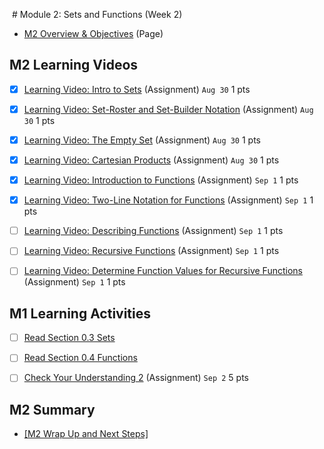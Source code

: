  # Module 2: Sets and Functions (Week 2)

-   [M2 Overview & Objectives](https://csusb.instructure.com/courses/15759/modules/items/1037412) (Page)

## M2 Learning Videos

- [x] [Learning Video: Intro to Sets](https://csusb.instructure.com/courses/15759/modules/items/1037415) (Assignment) `Aug 30` 1 pts

- [x] [Learning Video: Set-Roster and Set-Builder Notation](https://csusb.instructure.com/courses/15759/modules/items/1037416) (Assignment) `Aug 30` 1 pts

- [x] [Learning Video: The Empty Set](https://csusb.instructure.com/courses/15759/modules/items/1037417) (Assignment) `Aug 30` 1 pts

- [x] [Learning Video: Cartesian Products](https://csusb.instructure.com/courses/15759/modules/items/1037418) (Assignment) `Aug 30` 1 pts

- [x] [Learning Video: Introduction to Functions](https://csusb.instructure.com/courses/15759/modules/items/1108681) (Assignment) `Sep 1` 1 pts

- [x] [Learning Video: Two-Line Notation for Functions](https://csusb.instructure.com/courses/15759/modules/items/1108682) (Assignment) `Sep 1` 1 pts

- [ ] [Learning Video: Describing Functions](https://csusb.instructure.com/courses/15759/modules/items/1108678) (Assignment) `Sep 1` 1 pts

- [ ] [Learning Video: Recursive Functions](https://csusb.instructure.com/courses/15759/modules/items/1108680) (Assignment) `Sep 1` 1 pts

- [ ] [Learning Video: Determine Function Values for Recursive Functions](https://csusb.instructure.com/courses/15759/modules/items/1108679) (Assignment) `Sep 1` 1 pts


## M1 Learning Activities
   
- [ ] [Read Section 0.3 Sets](https://csusb.instructure.com/courses/15759/modules/items/1037420)
   
- [ ] [Read Section 0.4 Functions](https://csusb.instructure.com/courses/15759/modules/items/1037433)
   
- [ ] [Check Your Understanding 2](https://csusb.instructure.com/courses/15759/modules/items/1108691) (Assignment) `Sep 2` 5 pts

## M2 Summary

- [[M2 Wrap Up and Next Steps]](Page)
